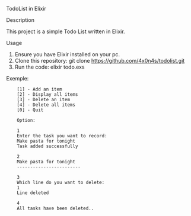 TodoList in Elixir

Description

This project is a simple Todo List written in Elixir.

Usage

  1.	Ensure you have Elixir installed on your pc.
  2.	Clone this repository: git clone https://github.com/4x0n4s/todolist.git
  3.	Run the code: elixir todo.exs

Exemple:
```
    [1] - Add an item
    [2] - Display all items
    [3] - Delete an item
    [4] - Delete all items
    [0] - Quit

    Option:

    1
    Enter the task you want to record:
    Make pasta for tonight
    Task added successfully

    2
    Make pasta for tonight
    ------------------------

    3
    Which line do you want to delete:
    1
    Line deleted

    4
    All tasks have been deleted..
    
```
